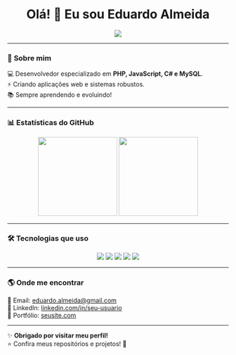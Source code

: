 <h1 align="center">Olá! 👋 Eu sou Eduardo Almeida</h1>

<p align="center">
  <img src="https://readme-typing-svg.herokuapp.com?color=%2336BCF7&size=24&center=true&vCenter=true&width=500&lines=Desenvolvedor+PHP+|+C%23+|+MySQL;Apaixonado+por+Tecnologia" />
</p>

---

### 🚀 **Sobre mim**
💻 Desenvolvedor especializado em **PHP, JavaScript, C# e MySQL**.  
⚡ Criando aplicações web e sistemas robustos.  
📚 Sempre aprendendo e evoluindo!  

---

### 📊 **Estatísticas do GitHub**
<div align="center">
  <img height="180em" src="https://github-readme-stats.vercel.app/api?username=ddsantos11&show_icons=true&theme=radical" />
  <img height="180em" src="https://github-readme-stats.vercel.app/api/top-langs/?username=ddsantos11&layout=compact&theme=radical" />
</div>

---

### 🛠 **Tecnologias que uso**
<div align="center">
  <img src="https://img.shields.io/badge/PHP-777BB4?style=for-the-badge&logo=php&logoColor=white" />
  <img src="https://img.shields.io/badge/JavaScript-F7DF1E?style=for-the-badge&logo=javascript&logoColor=black" />
  <img src="https://img.shields.io/badge/C%23-239120?style=for-the-badge&logo=csharp&logoColor=white" />
  <img src="https://img.shields.io/badge/MySQL-4479A1?style=for-the-badge&logo=mysql&logoColor=white" />
  <img src="https://img.shields.io/badge/GitHub-100000?style=for-the-badge&logo=github&logoColor=white" />
</div>

---

### 🌎 **Onde me encontrar**
📧 Email: [eduardo.almeida@gmail.com](mailto:eduardo.almeida@gmail.com)  
💼 LinkedIn: [linkedin.com/in/seu-usuario](https://linkedin.com/in/seu-usuario)  
🚀 Portfólio: [seusite.com](https://seusite.com)  

---

✨ **Obrigado por visitar meu perfil!**  
⭐ Confira meus repositórios e projetos! 🚀

